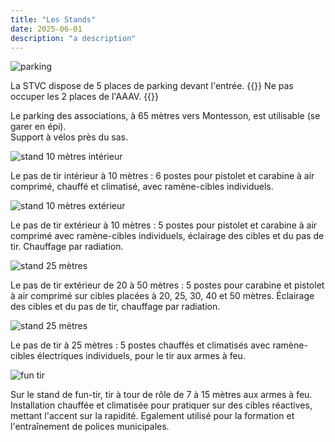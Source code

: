 ```yaml
---
title: "Les Stands"
date: 2025-06-01
description: "a description"
---
```



<img src="stands/parking.jpg" alt="parking">

La STVC dispose de 5 places de parking devant l'entrée.
{{<alert>}}
Ne pas occuper les 2 places de l'AAAV.
{{</alert>}}


Le parking des associations, à 65 mètres vers Montesson, est utilisable (se garer en épi).<br>
Support à vélos près du sas.

<img src="stands/10m.jpg" alt="stand 10 mètres intérieur">

Le pas de tir intérieur à 10 mètres : 6 postes pour pistolet et carabine à air comprimé, chauffé et climatisé, avec ramène-cibles individuels.

<img src="./stands/10m.jpg" alt="stand 10 mètres extérieur">

Le pas de tir extérieur à 10 mètres : 5 postes pour pistolet et carabine à air comprimé avec ramène-cibles individuels, éclairage des cibles et du pas de tir. Chauffage par radiation.

<img src="stands/20-50.jpg" alt="stand 25 mètres">

Le pas de tir extérieur de 20 à 50 mètres : 5 postes pour carabine et pistolet à air comprimé sur cibles placées à 20, 25, 30, 40 et 50 mètres. Éclairage des cibles et du pas de tir, chauffage par radiation.

<img src="./stands/tir25m.jpg" alt="stand 25 mètres">

Le pas de tir à 25 mètres : 5 postes chauffés et climatisés avec ramène-cibles électriques individuels, pour le tir aux armes à feu.

<img src="stands.jpg" alt="fun tir">

Sur le stand de fun-tir, tir à tour de rôle de 7 à 15 mètres aux armes à feu. Installation chauffée et climatisée pour pratiquer sur des cibles réactives, mettant l'accent sur la rapidité. Egalement utilisé pour la formation et l'entraînement de polices municipales.
